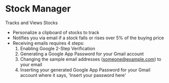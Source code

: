 # Stock Manager
 Tracks and Views Stocks

* Personalize a clipboard of stocks to track
* Notifies you via email if a stock falls or rises over 5% of the buying price
* Receiving emails requires 4 steps:
  1. Enabling Google 2-Step Verification
  2. Generating a Google App Password for your Gmail account
  3. Changing the sample email addresses (someone@example.com) to your email
  4. Inserting your generated Google App Password for your Gmail account where it says, 'Insert your password here'
  
